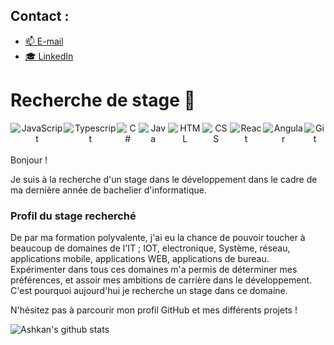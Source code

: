 ## Contact : 
- [📫 E-mail](mailto:Manon.Diana@icloud.com)
- [🎓 LinkedIn](https://www.linkedin.com/in/manon-c-diana-a117b0192/)


# Recherche de stage 👃
<div style="display: flex;" align="center">
  <img alt="JavaScript" src="https://img.shields.io/badge/javascript%20-%23323330.svg?&style=for-the-badge&logo=javascript&logoColor=%23F7DF1E"/>
  <img alt="Typescript" src="https://img.shields.io/badge/typescript%20-%2320232a.svg?&style=for-the-badge&logo=typescript&logoColor=0076c5"/>
  <img alt="C#" src="https://img.shields.io/badge/csharp%20-%2320232a.svg?&style=for-the-badge&logo=csharp&logoColor=058e0c"/>
  <img alt="Java" src="https://img.shields.io/badge/java-%23ED8B00.svg?&style=for-the-badge&logo=java&logoColor=white"/>
  <img alt="HTML" src="https://img.shields.io/badge/html%20-%23163256.svg?&style=for-the-badge&logo=html5&logoColor=dd4b25"/>
  <img alt="CSS" src="https://img.shields.io/badge/css%20-%232862e9.svg?&style=for-the-badge&logo=css3&logoColor=white"/>
  <img alt="React" src="https://img.shields.io/badge/react%20-%2320232a.svg?&style=for-the-badge&logo=react&logoColor=%2361DAFB"/>
  <img alt="Angular" src="https://img.shields.io/badge/angular%20-%23bd002e.svg?&style=for-the-badge&logo=angular&logoColor=white"/>
  <img alt="Git" src="https://img.shields.io/badge/git%20-%23F05033.svg?&style=for-the-badge&logo=git&logoColor=white"/>
</div>
<br>
Bonjour !

Je suis à la recherche d'un stage dans le développement dans le cadre de ma dernière année de bachelier d'informatique.

### Profil du stage recherché
De par ma formation polyvalente, j'ai eu la chance de pouvoir toucher à beaucoup de domaines de l'IT ; IOT, electronique, Système, réseau, applications mobile, applications WEB, applications de bureau. Expérimenter dans tous ces domaines m'a permis de déterminer mes préférences, et assoir mes ambitions de carrière dans le développement. C'est pourquoi aujourd'hui je recherche un stage dans ce domaine.

N'hésitez pas à parcourir mon profil GitHub et mes différents projets !


![Ashkan's github stats](https://github-readme-stats.vercel.app/api?username=Patajuade&show_icons=true&theme=darcula)


<!--[![Top Langs](https://github-readme-stats.vercel.app/api/top-langs/?username=Patajuade&theme=gotham&layout=compact)](https://github.com/Patajuade/Patajuade)-->
